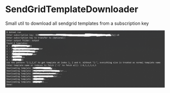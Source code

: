 # SendGridTemplateDownloader
Small util to download all sendgrid templates from a subscription key

![usage](./usage.png)

